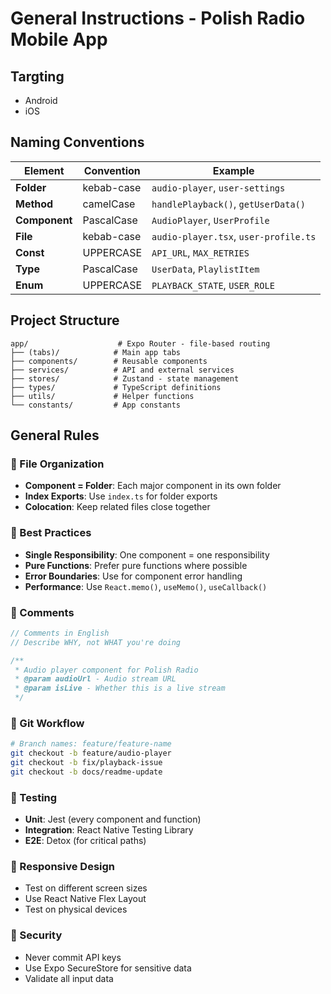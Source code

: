# General Instructions - Polish Radio Mobile App

## Targting

- Android
- iOS

## Naming Conventions

| Element       | Convention | Example                               |
| ------------- | ---------- | ------------------------------------- |
| **Folder**    | kebab-case | `audio-player`, `user-settings`       |
| **Method**    | camelCase  | `handlePlayback()`, `getUserData()`   |
| **Component** | PascalCase | `AudioPlayer`, `UserProfile`          |
| **File**      | kebab-case | `audio-player.tsx`, `user-profile.ts` |
| **Const**     | UPPERCASE  | `API_URL`, `MAX_RETRIES`              |
| **Type**      | PascalCase | `UserData`, `PlaylistItem`            |
| **Enum**      | UPPERCASE  | `PLAYBACK_STATE`, `USER_ROLE`         |

## Project Structure

```
app/                    # Expo Router - file-based routing
├── (tabs)/            # Main app tabs
├── components/        # Reusable components
├── services/          # API and external services
├── stores/            # Zustand - state management
├── types/             # TypeScript definitions
├── utils/             # Helper functions
└── constants/         # App constants
```

## General Rules

### 📁 File Organization

- **Component = Folder**: Each major component in its own folder
- **Index Exports**: Use `index.ts` for folder exports
- **Colocation**: Keep related files close together

### 🎯 Best Practices

- **Single Responsibility**: One component = one responsibility
- **Pure Functions**: Prefer pure functions where possible
- **Error Boundaries**: Use for component error handling
- **Performance**: Use `React.memo()`, `useMemo()`, `useCallback()`

### 📝 Comments

```typescript
// Comments in English
// Describe WHY, not WHAT you're doing

/**
 * Audio player component for Polish Radio
 * @param audioUrl - Audio stream URL
 * @param isLive - Whether this is a live stream
 */
```

### 🔄 Git Workflow

```bash
# Branch names: feature/feature-name
git checkout -b feature/audio-player
git checkout -b fix/playback-issue
git checkout -b docs/readme-update
```

### 🧪 Testing

- **Unit**: Jest (every component and function)
- **Integration**: React Native Testing Library
- **E2E**: Detox (for critical paths)

### 📱 Responsive Design

- Test on different screen sizes
- Use React Native Flex Layout
- Test on physical devices

### 🔐 Security

- Never commit API keys
- Use Expo SecureStore for sensitive data
- Validate all input data
